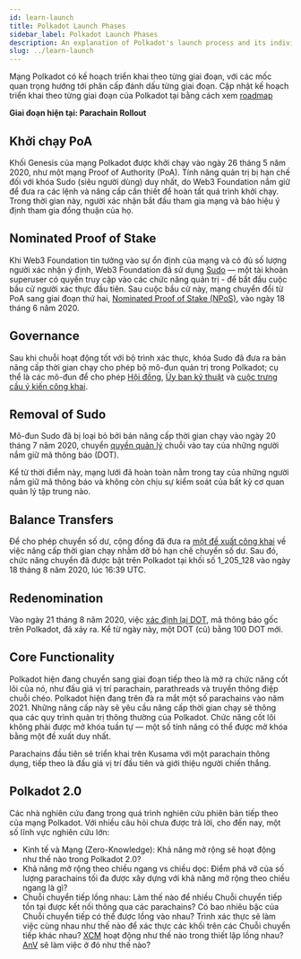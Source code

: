 ```yaml
---
id: learn-launch
title: Polkadot Launch Phases
sidebar_label: Polkadot Launch Phases
description: An explanation of Polkadot's launch process and its individual phases.
slug: ../learn-launch
---
```


Mạng Polkadot có kế hoạch triển khai theo từng giai đoạn, với các mốc quan trọng hướng tới phân cấp đánh dấu từng giai đoạn. Cập nhật kế hoạch triển khai theo từng giai đoạn của Polkadot tại bằng cách xem
[roadmap](https://polkadot.network/launch-roadmap/)

**Giai đoạn hiện tại: Parachain Rollout**

## Khởi chạy PoA

Khối Genesis của mạng Polkadot được khởi chạy vào ngày 26 tháng 5 năm 2020, như một mạng Proof of Authority (PoA). Tính năng quản trị bị hạn chế đối với khóa Sudo (siêu người dùng) duy nhất, do Web3 Foundation nắm giữ để đưa ra các lệnh và nâng cấp cần thiết để hoàn tất quá trình khởi chạy. Trong thời gian này, người xác nhận bắt đầu tham gia mạng và báo hiệu ý định tham gia đồng thuận của họ.

## Nominated Proof of Stake

Khi Web3 Foundation tin tưởng vào sự ổn định của mạng và có đủ số lượng người xác nhận ý định, Web3 Foundation đã sử dụng [Sudo](https://youtu.be/InekMjJpVdo) &mdash; một tài khoản superuser có quyền truy cập vào các chức năng quản trị - để bắt đầu cuộc bầu cử người xác thực đầu tiên. Sau cuộc bầu cử này, mạng chuyển đổi từ PoA sang giai đoạn thứ hai, [Nominated Proof of Stake (NPoS)](learn-staking.md), vào ngày 18 tháng 6 năm 2020.


## Governance

Sau khi chuỗi hoạt động tốt với bộ trình xác thực, khóa Sudo đã đưa ra bản nâng cấp thời gian chạy cho phép bộ mô-đun quản trị trong Polkadot; cụ thể là các mô-đun để cho phép [Hội đồng](learn-governance.md#council), [Ủy ban kỹ thuật](learn-governance.md#technical-committee) và [cuộc trưng cầu ý kiến công khai](learn-governance.md#public-referenda).


## Removal of Sudo
Mô-đun Sudo đã bị loại bỏ bởi bản nâng cấp thời gian chạy vào ngày 20 tháng 7 năm 2020, chuyển [quyền quản lý](learn-governance.md) chuỗi vào tay của những người nắm giữ mã thông báo (DOT).

Kể từ thời điểm này, mạng lưới đã hoàn toàn nằm trong tay của những người nắm giữ mã thông báo và không còn chịu sự kiểm soát của bất kỳ cơ quan quản lý tập trung nào.

## Balance Transfers
Để cho phép chuyển số dư, cộng đồng đã đưa ra [một đề xuất công khai](../maintain/maintain-guides-democracy.md) về việc nâng cấp thời gian chạy nhằm dỡ bỏ hạn chế chuyển số dư. Sau đó, chức năng chuyển đã được bật trên Polkadot tại khối số 1_205_128 vào ngày 18 tháng 8 năm 2020, lúc 16:39 UTC.

## Redenomination
Vào ngày 21 tháng 8 năm 2020, việc [xác định lại DOT](../general/redenomination.md), mã thông báo gốc trên Polkadot, đã xảy ra. Kể từ ngày này, một DOT (cũ) bằng 100 DOT mới.

## Core Functionality
Polkadot hiện đang chuyển sang giai đoạn tiếp theo là mở ra chức năng cốt lõi của nó, như đấu giá vị trí parachain, parathreads và truyền thông điệp chuỗi chéo. Polkadot hiện đang trên đà ra mắt một số parachains vào năm 2021. Những nâng cấp này sẽ yêu cầu nâng cấp thời gian chạy sẽ thông qua các quy trình quản trị thông thường của Polkadot. Chức năng cốt lõi không phải được mở khóa tuần tự &mdash; một số tính năng có thể được mở khóa bằng một đề xuất duy nhất.

Parachains đầu tiên sẽ triển khai trên Kusama với một parachain thông dụng, tiếp theo là đấu giá vị trí đầu tiên và giới thiệu người chiến thắng.

## Polkadot 2.0

Các nhà nghiên cứu đang trong quá trình nghiên cứu phiên bản tiếp theo của mạng Polkadot. Với nhiều câu hỏi chưa được trả lời, cho đến nay, một số lĩnh vực nghiên cứu lớn:

- Kinh tế và Mạng (Zero-Knowledge): Khả năng mở rộng sẽ hoạt động như thế nào trong Polkadot 2.0?
- Khả năng mở rộng theo chiều ngang vs chiều dọc: Điểm phá vỡ của số lượng parachains tối đa được xây dựng với khả năng mở rộng theo chiều ngang là gì?
- Chuỗi chuyển tiếp lồng nhau: Làm thế nào để nhiều Chuỗi chuyển tiếp tồn tại được kết nối thông qua các parachains? Có bao nhiêu bậc của Chuỗi chuyển tiếp có thể được lồng vào nhau? Trình xác thực sẽ làm việc cùng nhau như thế nào để xác thực các khối trên các Chuỗi chuyển tiếp khác nhau? [XCM](learn-cross-consensus.md) hoạt động như thế nào trong thiết lập lồng nhau? [AnV](learn-availability.md) sẽ làm việc ở đó như thế nào?
